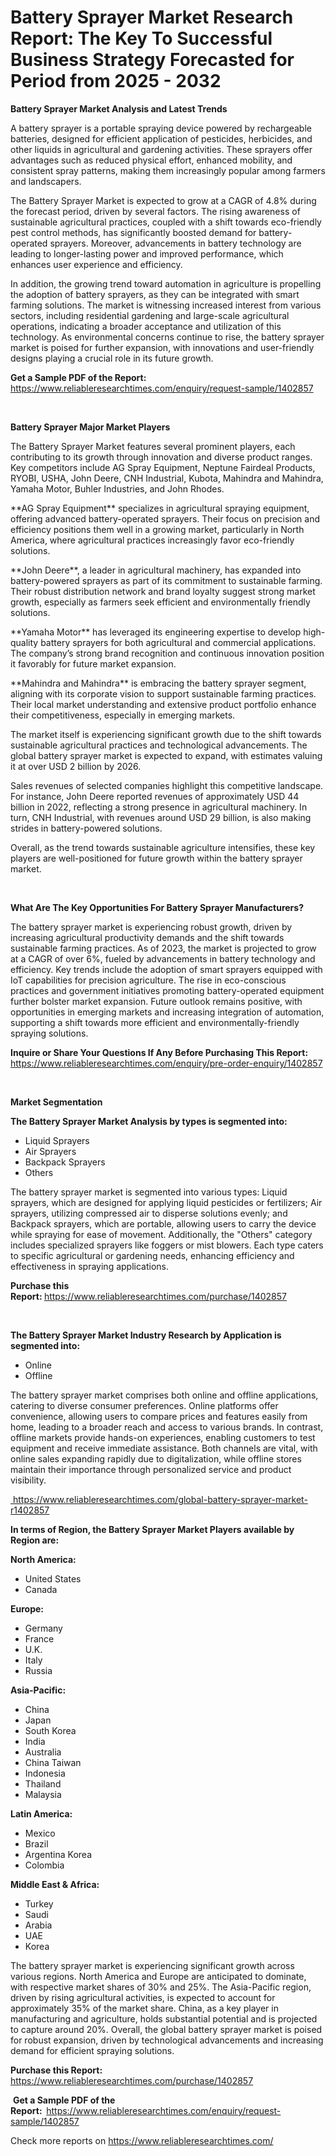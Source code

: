 <p><h1>Battery Sprayer Market Research Report: The Key To Successful Business Strategy Forecasted for Period from 2025 - 2032</h1></p><p><strong>Battery Sprayer Market Analysis and Latest Trends</strong></p>
<p><p>A battery sprayer is a portable spraying device powered by rechargeable batteries, designed for efficient application of pesticides, herbicides, and other liquids in agricultural and gardening activities. These sprayers offer advantages such as reduced physical effort, enhanced mobility, and consistent spray patterns, making them increasingly popular among farmers and landscapers.</p><p>The Battery Sprayer Market is expected to grow at a CAGR of 4.8% during the forecast period, driven by several factors. The rising awareness of sustainable agricultural practices, coupled with a shift towards eco-friendly pest control methods, has significantly boosted demand for battery-operated sprayers. Moreover, advancements in battery technology are leading to longer-lasting power and improved performance, which enhances user experience and efficiency.</p><p>In addition, the growing trend toward automation in agriculture is propelling the adoption of battery sprayers, as they can be integrated with smart farming solutions. The market is witnessing increased interest from various sectors, including residential gardening and large-scale agricultural operations, indicating a broader acceptance and utilization of this technology. As environmental concerns continue to rise, the battery sprayer market is poised for further expansion, with innovations and user-friendly designs playing a crucial role in its future growth.</p></p>
<p><strong>Get a Sample PDF of the Report:&nbsp;</strong> <a href="https://www.reliableresearchtimes.com/enquiry/request-sample/1402857?utm_campaign=2237&utm_medium=2&utm_source=Github&utm_content=ia&utm_term=28032025&utm_id=battery-sprayer">https://www.reliableresearchtimes.com/enquiry/request-sample/1402857</a></p>
<p>&nbsp;</p>
<p><strong>Battery Sprayer Major Market Players</strong></p>
<p><p>The Battery Sprayer Market features several prominent players, each contributing to its growth through innovation and diverse product ranges. Key competitors include AG Spray Equipment, Neptune Fairdeal Products, RYOBI, USHA, John Deere, CNH Industrial, Kubota, Mahindra and Mahindra, Yamaha Motor, Buhler Industries, and John Rhodes.</p><p>**AG Spray Equipment** specializes in agricultural spraying equipment, offering advanced battery-operated sprayers. Their focus on precision and efficiency positions them well in a growing market, particularly in North America, where agricultural practices increasingly favor eco-friendly solutions.</p><p>**John Deere**, a leader in agricultural machinery, has expanded into battery-powered sprayers as part of its commitment to sustainable farming. Their robust distribution network and brand loyalty suggest strong market growth, especially as farmers seek efficient and environmentally friendly solutions.</p><p>**Yamaha Motor** has leveraged its engineering expertise to develop high-quality battery sprayers for both agricultural and commercial applications. The company’s strong brand recognition and continuous innovation position it favorably for future market expansion.</p><p>**Mahindra and Mahindra** is embracing the battery sprayer segment, aligning with its corporate vision to support sustainable farming practices. Their local market understanding and extensive product portfolio enhance their competitiveness, especially in emerging markets.</p><p>The market itself is experiencing significant growth due to the shift towards sustainable agricultural practices and technological advancements. The global battery sprayer market is expected to expand, with estimates valuing it at over USD 2 billion by 2026.</p><p>Sales revenues of selected companies highlight this competitive landscape. For instance, John Deere reported revenues of approximately USD 44 billion in 2022, reflecting a strong presence in agricultural machinery. In turn, CNH Industrial, with revenues around USD 29 billion, is also making strides in battery-powered solutions.</p><p>Overall, as the trend towards sustainable agriculture intensifies, these key players are well-positioned for future growth within the battery sprayer market.</p></p>
<p>&nbsp;</p>
<p><strong>What Are The Key Opportunities For Battery Sprayer Manufacturers?</strong></p>
<p><p>The battery sprayer market is experiencing robust growth, driven by increasing agricultural productivity demands and the shift towards sustainable farming practices. As of 2023, the market is projected to grow at a CAGR of over 6%, fueled by advancements in battery technology and efficiency. Key trends include the adoption of smart sprayers equipped with IoT capabilities for precision agriculture. The rise in eco-conscious practices and government initiatives promoting battery-operated equipment further bolster market expansion. Future outlook remains positive, with opportunities in emerging markets and increasing integration of automation, supporting a shift towards more efficient and environmentally-friendly spraying solutions.</p></p>
<p><strong>Inquire or Share Your Questions If Any Before Purchasing This Report:</strong> <a href="https://www.reliableresearchtimes.com/enquiry/pre-order-enquiry/1402857?utm_campaign=2237&utm_medium=2&utm_source=Github&utm_content=ia&utm_term=28032025&utm_id=battery-sprayer">https://www.reliableresearchtimes.com/enquiry/pre-order-enquiry/1402857</a></p>
<p>&nbsp;</p>
<p><strong>Market Segmentation</strong></p>
<p><strong>The Battery Sprayer Market Analysis by types is segmented into:</strong></p>
<p><ul><li>Liquid Sprayers</li><li>Air Sprayers</li><li>Backpack Sprayers</li><li>Others</li></ul></p>
<p><p>The battery sprayer market is segmented into various types: Liquid sprayers, which are designed for applying liquid pesticides or fertilizers; Air sprayers, utilizing compressed air to disperse solutions evenly; and Backpack sprayers, which are portable, allowing users to carry the device while spraying for ease of movement. Additionally, the "Others" category includes specialized sprayers like foggers or mist blowers. Each type caters to specific agricultural or gardening needs, enhancing efficiency and effectiveness in spraying applications.</p></p>
<p><strong>Purchase this Report:&nbsp;</strong><a href="https://www.reliableresearchtimes.com/purchase/1402857?utm_campaign=2237&utm_medium=2&utm_source=Github&utm_content=ia&utm_term=28032025&utm_id=battery-sprayer">https://www.reliableresearchtimes.com/purchase/1402857</a></p>
<p>&nbsp;</p>
<p><strong>The Battery Sprayer Market Industry Research by Application is segmented into:</strong></p>
<p><ul><li>Online</li><li>Offline</li></ul></p>
<p><p>The battery sprayer market comprises both online and offline applications, catering to diverse consumer preferences. Online platforms offer convenience, allowing users to compare prices and features easily from home, leading to a broader reach and access to various brands. In contrast, offline markets provide hands-on experiences, enabling customers to test equipment and receive immediate assistance. Both channels are vital, with online sales expanding rapidly due to digitalization, while offline stores maintain their importance through personalized service and product visibility.</p></p>
<p><a href="https://www.reliableresearchtimes.com/global-battery-sprayer-market-r1402857?utm_campaign=2237&utm_medium=2&utm_source=Github&utm_content=ia&utm_term=28032025&utm_id=battery-sprayer">&nbsp;https://www.reliableresearchtimes.com/global-battery-sprayer-market-r1402857</a></p>
<p><strong>In terms of Region, the Battery Sprayer Market Players available by Region are:</strong></p>
<p>
    <p> <strong> North America: </strong>
        <ul>
            <li>United States</li>
            <li>Canada</li>
        </ul>
        </p> 
    <p> <strong> Europe: </strong>
        <ul>
            <li>Germany</li>
            <li>France</li>
            <li>U.K.</li>
            <li>Italy</li>
            <li>Russia</li>
        </ul>
        </p> 
    <p> <strong> Asia-Pacific: </strong>
        <ul>
            <li>China</li>
            <li>Japan</li>
            <li>South Korea</li>
            <li>India</li>
            <li>Australia</li>
            <li>China Taiwan</li>
            <li>Indonesia</li>
            <li>Thailand</li>
            <li>Malaysia</li>
        </ul>
        </p> 
    <p> <strong> Latin America: </strong>
        <ul>
            <li>Mexico</li>
            <li>Brazil</li>
            <li>Argentina Korea</li>
            <li>Colombia</li>
        </ul>
        </p> 
    <p> <strong> Middle East & Africa: </strong>
        <ul>
            <li>Turkey</li>
            <li>Saudi</li>
            <li>Arabia</li>
            <li>UAE</li>
            <li>Korea</li>
        </ul>
    </p>
    </p>
<p><p>The battery sprayer market is experiencing significant growth across various regions. North America and Europe are anticipated to dominate, with respective market shares of 30% and 25%. The Asia-Pacific region, driven by rising agricultural activities, is expected to account for approximately 35% of the market share. China, as a key player in manufacturing and agriculture, holds substantial potential and is projected to capture around 20%. Overall, the global battery sprayer market is poised for robust expansion, driven by technological advancements and increasing demand for efficient spraying solutions.</p></p>
<p><strong>Purchase this Report: </strong><a href="https://www.reliableresearchtimes.com/purchase/1402857?utm_campaign=2237&utm_medium=2&utm_source=Github&utm_content=ia&utm_term=28032025&utm_id=battery-sprayer">https://www.reliableresearchtimes.com/purchase/1402857</a></p>
<p>&nbsp;<strong>Get a Sample PDF of the Report:&nbsp;&nbsp;</strong><a href="https://www.reliableresearchtimes.com/enquiry/request-sample/1402857?utm_campaign=2237&utm_medium=2&utm_source=Github&utm_content=ia&utm_term=28032025&utm_id=battery-sprayer">https://www.reliableresearchtimes.com/enquiry/request-sample/1402857</a></p>
<p><strong></strong></p>
<p>Check more reports on <a href="https://www.reliableresearchtimes.com/?utm_campaign=2237&utm_medium=2&utm_source=Github&utm_content=ia&utm_term=28032025&utm_id=battery-sprayer">https://www.reliableresearchtimes.com/</a></p>